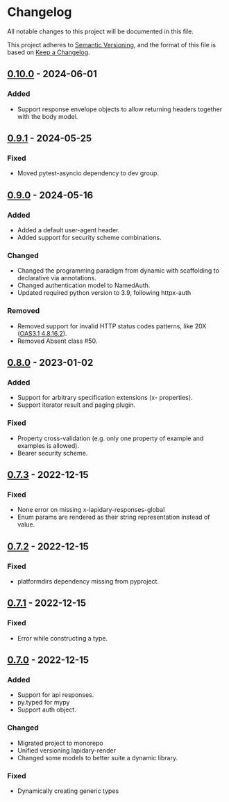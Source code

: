 # Changelog

All notable changes to this project will be documented in this file.

This project adheres to [Semantic Versioning](https://semver.org/spec/v2.0.0.html),
and the format of this file is based on [Keep a Changelog](https://keepachangelog.com/en/1.0.0/).


## [0.10.0](https://github.com/python-lapidary/lapidary/releases/tag/v0.10.0) - 2024-06-01
### Added
- Support response envelope objects to allow returning headers together with the body model.


## [0.9.1](https://github.com/python-lapidary/lapidary/releases/tag/v0.9.1) - 2024-05-25
### Fixed
- Moved pytest-asyncio dependency to dev group.


## [0.9.0](https://github.com/python-lapidary/lapidary/releases/tag/v0.9.0) - 2024-05-16
### Added
- Added a default user-agent header.
- Added support for security scheme combinations.

### Changed
- Changed the programming paradigm from dynamic with scaffolding to declarative via annotations.
- Changed authentication model to NamedAuth.
- Updated required python version to 3.9, following httpx-auth

### Removed
- Removed support for invalid HTTP status codes patterns, like 20X ([OAS3.1 4.8.16.2](https://spec.openapis.org/oas/v3.1.0#patterned-fields-0)).
- Removed Absent class #50.


## [0.8.0](https://github.com/python-lapidary/lapidary/releases/tag/v0.8.0) - 2023-01-02
### Added
- Support for arbitrary specification extensions (x- properties).
- Support iterator result and paging plugin.

### Fixed
- Property cross-validation (e.g. only one property of example and examples is allowed).
- Bearer security scheme.


## [0.7.3](https://github.com/python-lapidary/lapidary/releases/tag/v0.7.3) - 2022-12-15
### Fixed
- None error on missing x-lapidary-responses-global
- Enum params are rendered as their string representation instead of value.


## [0.7.2](https://github.com/python-lapidary/lapidary/releases/tag/v0.7.2) - 2022-12-15
### Fixed
- platformdirs dependency missing from pyproject.


## [0.7.1](https://github.com/python-lapidary/lapidary/releases/tag/v0.7.1) - 2022-12-15
### Fixed
- Error while constructing a type.


## [0.7.0](https://github.com/python-lapidary/lapidary/releases/tag/v0.7.0) - 2022-12-15
### Added
- Support for api responses.
- py.typed for mypy
- Support auth object.

### Changed
- Migrated project to monorepo
- Unified versioning lapidary-render
- Changed some models to better suite a dynamic library.

### Fixed
- Dynamically creating generic types
